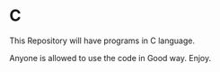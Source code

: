 # C
This Repository will have programs in C language.

Anyone is allowed to use the code in Good way.
Enjoy.
